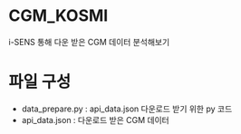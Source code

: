 # CGM_KOSMI
i-SENS 통해 다운 받은 CGM 데이터 분석해보기

# 파일 구성
- data_prepare.py : api_data.json 다운로드 받기 위한 py 코드
- api_data.json : 다운로드 받은 CGM 데이터
